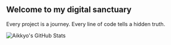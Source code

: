 ## Welcome to my digital sanctuary
Every project is a journey. Every line of code tells a hidden truth.

![Aikkyo's GitHub Stats](https://github-readme-stats.vercel.app/api?username=4ikkyo&show_icons=true&hide_border=true&bg_color=45,FFFFFF,E6EDF3&title_color=CF0304&text_color=1E1718&icon_color=0545C3&border_radius=12&ring_color=6C5CE7)
